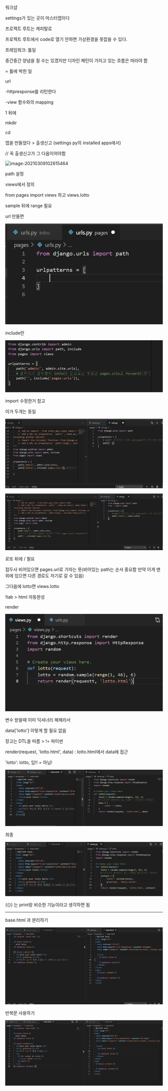 워크샵

settings가 있는 곳이 마스터앱이다

프로젝트 루트는 캐피탈로

프로젝트 루트에서 code로 열기 안하면 가상환경을 못잡을 수 있다.





프레임워크: 틀일

중간중간 양념을 칠 수는 있겠지만 디자인 패턴이 가지고 있는 흐름은 따라야 함

= 틀에 박힌 일



url

-httpresponse를 리턴한다

-view 함수와의 mapping





1 뒤에

mkdir

cd



앱을 만들었다 > 출생신고 (settings py의 installed apps에서)

// 꼭 출생신고가 그 다음이어야함



![image-20210309102615464](C:\Users\na0i\AppData\Roaming\Typora\typora-user-images\image-20210309102615464.png)

path 설정

views에서 정의

from pages import views 하고 views.lotto

sample 뒤에 range 필요







url 만들면

![image-20210309102809874](0309.assets/image-20210309102809874.png)



include란

![image-20210309103349209](0309.assets/image-20210309103349209.png)

import 수정한거 참고



이거 두개는 동일

![image-20210309103205719](0309.assets/image-20210309103205719.png)

![image-20210309104243057](0309.assets/image-20210309104243057.png)

로또 뒤에 / 필요

접두사 비어있으면 pages.url로 가자는 뜻(비어있는 path는 순서 중요함 만약 이게 맨위에 있으면 다른 경로도 저기로 갈 수 있음)

그다음에 lotto면 views.lotto





!tab > html 자동완성



render

![image-20210309110540422](0309.assets/image-20210309110540422.png)



변수 받을때 이미 딕셔너리 해체라서

data['lotto'] 이렇게 할 필요 없음

장고는 DTL을 따름 >  != 파이썬

render(request, 'lotto.html', data) : lotto.html에서 data에 접근

'lotto': lotto, 임!! = 아님!

![image-20210309111428229](0309.assets/image-20210309111428229.png)





최종

![image-20210309111937744](0309.assets/image-20210309111937744.png)

{{}} 는 print랑 비슷한 기능이라고 생각하면 됨







-----------------

base.html 과 분리하기

![image-20210309112755108](0309.assets/image-20210309112755108.png)



반복문 사용하기

![image-20210309113004322](0309.assets/image-20210309113004322.png)